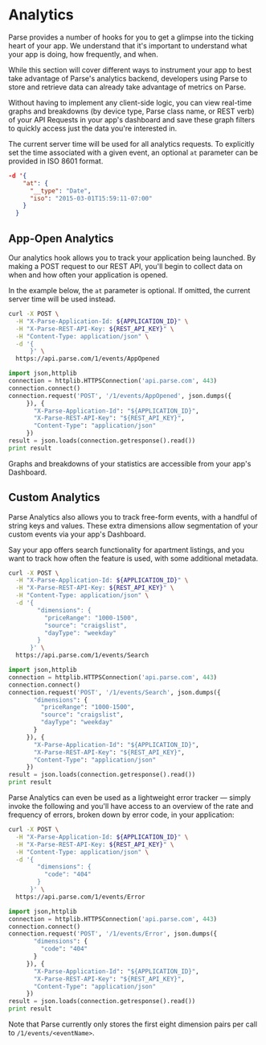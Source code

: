 # Analytics

Parse provides a number of hooks for you to get a glimpse into the ticking heart of your app. We understand that it's important to understand what your app is doing, how frequently, and when.

While this section will cover different ways to instrument your app to best take advantage of Parse's analytics backend, developers using Parse to store and retrieve data can already take advantage of metrics on Parse.

Without having to implement any client-side logic, you can view real-time graphs and breakdowns (by device type, Parse class name, or REST verb) of your API Requests in your app's dashboard and save these graph filters to quickly access just the data you're interested in.

The current server time will be used for all analytics requests. To explicitly set the time associated with a given event, an optional `at` parameter can be provided in ISO 8601 format.

````json
-d '{
    "at": {
      "__type": "Date",
      "iso": "2015-03-01T15:59:11-07:00"
    }
  }
````

## App-Open Analytics

Our analytics hook allows you to track your application being launched. By making a POST request to our REST API, you'll begin to collect data on when and how often your application is opened.

In the example below, the `at` parameter is optional. If omitted, the current server time will be used instead.

````bash
curl -X POST \
  -H "X-Parse-Application-Id: ${APPLICATION_ID}" \
  -H "X-Parse-REST-API-Key: ${REST_API_KEY}" \
  -H "Content-Type: application/json" \
  -d '{
      }' \
  https://api.parse.com/1/events/AppOpened
````
````python
import json,httplib
connection = httplib.HTTPSConnection('api.parse.com', 443)
connection.connect()
connection.request('POST', '/1/events/AppOpened', json.dumps({
     }), {
       "X-Parse-Application-Id": "${APPLICATION_ID}",
       "X-Parse-REST-API-Key": "${REST_API_KEY}",
       "Content-Type": "application/json"
     })
result = json.loads(connection.getresponse().read())
print result
````

Graphs and breakdowns of your statistics are accessible from your app's Dashboard.


## Custom Analytics

Parse Analytics also allows you to track free-form events, with a handful of string keys and values. These extra dimensions allow segmentation of your custom events via your app's Dashboard.

Say your app offers search functionality for apartment listings, and you want to track how often the feature is used, with some additional metadata.

````bash
curl -X POST \
  -H "X-Parse-Application-Id: ${APPLICATION_ID}" \
  -H "X-Parse-REST-API-Key: ${REST_API_KEY}" \
  -H "Content-Type: application/json" \
  -d '{
        "dimensions": {
          "priceRange": "1000-1500",
          "source": "craigslist",
          "dayType": "weekday"
        }
      }' \
  https://api.parse.com/1/events/Search
````
````python
import json,httplib
connection = httplib.HTTPSConnection('api.parse.com', 443)
connection.connect()
connection.request('POST', '/1/events/Search', json.dumps({
       "dimensions": {
         "priceRange": "1000-1500",
         "source": "craigslist",
         "dayType": "weekday"
       }
     }), {
       "X-Parse-Application-Id": "${APPLICATION_ID}",
       "X-Parse-REST-API-Key": "${REST_API_KEY}",
       "Content-Type": "application/json"
     })
result = json.loads(connection.getresponse().read())
print result
````

Parse Analytics can even be used as a lightweight error tracker — simply invoke the following and you'll have access to an overview of the rate and frequency of errors, broken down by error code, in your application:

````bash
curl -X POST \
  -H "X-Parse-Application-Id: ${APPLICATION_ID}" \
  -H "X-Parse-REST-API-Key: ${REST_API_KEY}" \
  -H "Content-Type: application/json" \
  -d '{
        "dimensions": {
          "code": "404"
        }
      }' \
  https://api.parse.com/1/events/Error
````
````python
import json,httplib
connection = httplib.HTTPSConnection('api.parse.com', 443)
connection.connect()
connection.request('POST', '/1/events/Error', json.dumps({
       "dimensions": {
         "code": "404"
       }
     }), {
       "X-Parse-Application-Id": "${APPLICATION_ID}",
       "X-Parse-REST-API-Key": "${REST_API_KEY}",
       "Content-Type": "application/json"
     })
result = json.loads(connection.getresponse().read())
print result
````

Note that Parse currently only stores the first eight dimension pairs per call to `/1/events/<eventName>`.
